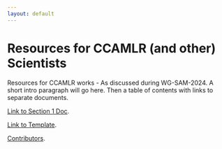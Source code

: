 ```yaml
---
layout: default
---
```


# Resources for CCAMLR (and other) Scientists

Resources for CCAMLR works - As discussed during WG-SAM-2024.
A short intro paragraph will go here. Then a table of contents with links to separate documents.

[Link to Section 1 Doc](./section1doc.html).

[Link to Template](./TemplateForIndex.html).

[Contributors](./Contributors.html).